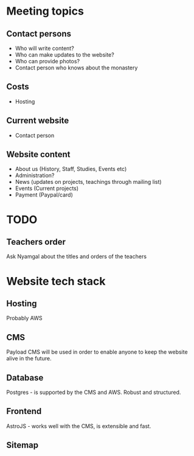 # Meeting topics

## Contact persons

- Who will write content?
- Who can make updates to the website?
- Who can provide photos?
- Contact person who knows about the monastery

## Costs

- Hosting

## Current website

- Contact person

## Website content

- About us (History, Staff, Studies, Events etc)
- Administration?
- News (updates on projects, teachings through mailing list)
- Events (Current projects)
- Payment (Paypal/card)

# TODO

## Teachers order

Ask Nyamgal about the titles and orders of the teachers

# Website tech stack

## Hosting

Probably AWS

## CMS

Payload CMS will be used in order to enable anyone to keep the website alive in
the future.

## Database

Postgres - is supported by the CMS and AWS. Robust and structured.

## Frontend

AstroJS - works well with the CMS, is extensible and fast.

## Sitemap

<about-us>
    <jonang-doctrine>
        <jonang-history>
            <jonang-lineage>
                <buddha-dolpa>
                <yogi-taranath />
            <jonang-lineage />
        <jonang-history />
    <jonang-doctrine />
    <jonang-choeling-history />
    <teachers />
    <our-administration>
        <cultural-society />
        <monastery />
        <kalachakra />
        <school />
        <fund />
    </our-administration>
    <dharma-centre>
        <delhi-house />
        <arunachal-society />
    <dharma-centre />
</about-us>
<news />
<events>
    <weekly-activities />
    <annual-activities />
    <sutra-studies />
    <retreat />
</events>
<visitors-guide />
<support-us />
<contact />
